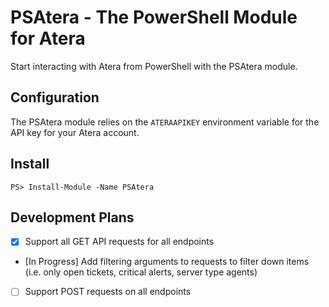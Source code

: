 # PSAtera - The PowerShell Module for Atera

Start interacting with Atera from PowerShell with the PSAtera module.

## Configuration

The PSAtera module relies on the `ATERAAPIKEY` environment variable for the API key for your Atera account.

## Install

```
PS> Install-Module -Name PSAtera
```

## Development Plans

* [x] Support all GET API requests for all endpoints
* [In Progress] Add filtering arguments to requests to filter down items (i.e. only open tickets, critical alerts, server type agents)
* [ ] Support POST requests on all endpoints

